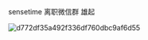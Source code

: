 sensetime 离职微信群  雄起

![d772df35a492f336df760dbc9af6d55](https://github.com/Zz20241024/stlz_group/assets/21235078/29a9e148-6428-4e28-9944-50ac770b2b98)


